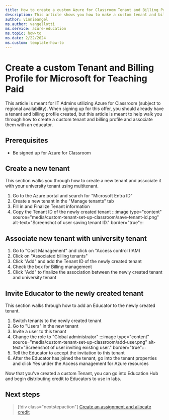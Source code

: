 ```yaml
---
title: How to create a custom Azure for Classroom Tenant and Billing Profile
description: This article shows you how to make a custom tenant and billing profile for educators in your organization. 
author: vinnieangel
ms.author: vangellotti
ms.service: azure-education
ms.topic: how-to 
ms.date: 2/22/2024
ms.custom: template-how-to
---
```


# Create a custom Tenant and Billing Profile for Microsoft for Teaching Paid

This article is meant for IT Admins utilizing Azure for Classroom (subject to regional availability). When signing up for this offer, you should already have a tenant and billing profile created, but this article is meant to help walk you through how to create a custom tenant and billing profile and associate them with an educator.

## Prerequisites

- Be signed up for Azure for Classroom

## Create a new tenant

This section walks you through how to create a new tenant and associate it with your university tenant using multitenant.

1. Go to the Azure portal and search for "Microsoft Entra ID"
2. Create a new tenant in the "Manage tenants" tab
3. Fill in and Finalize Tenant information
4. Copy the Tenant ID of the newly created tenant
:::image type="content" source="media/custom-tenant-set-up-classroom/save-tenant-id.png" alt-text="Screenshot of user saving tenant ID." border="true":::

## Associate new tenant with university tenant

1. Go to "Cost Management" and click on "Access control (IAM)
2. Click on "Associated billing tenants"
3. Click "Add" and add the Tenant ID of the newly created tenant
4. Check the box for Billing management
1. Click "Add" to finalize the association between the newly created tenant and university tenant

## Invite Educator to the newly created tenant

This section walks through how to add an Educator to the newly created tenant.

1. Switch tenants to the newly created tenant
2. Go to "Users" in the new tenant
3. Invite a user to this tenant
1. Change the role to "Global administrator"
:::image type="content" source="media/custom-tenant-set-up-classroom/add-user.png" alt-text="Screenshot of user inviting existing user." border="true":::
1. Tell the Educator to accept the invitation to this tenant
2. After the Educator has joined the tenant, go into the tenant properties and click Yes under the Access management for Azure resources

Now that you've created a custom Tenant, you can go into Education Hub and begin distributing credit to Educators to use in labs.

## Next steps

> [!div class="nextstepaction"]
> [Create an assignment and allocate credit](create-assignment-allocate-credit.md)
